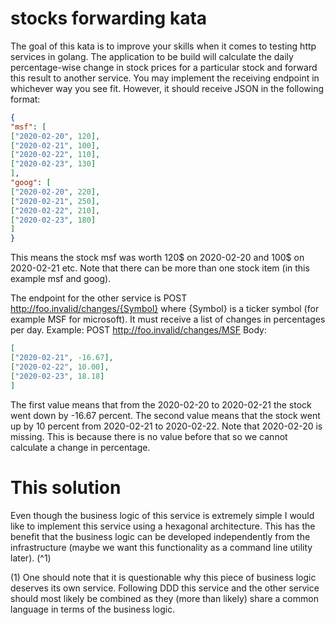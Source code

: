 # stocks forwarding kata

The goal of this kata is to improve your skills when it comes to testing
http services in golang. The application to be build will calculate the 
daily percentage-wise change in stock prices for a particular stock and forward
this result to another service. You may implement the receiving endpoint
in whichever way you see fit. However, it should receive JSON in the following
format:

```json
{
"msf": [
["2020-02-20", 120],
["2020-02-21", 100],
["2020-02-22", 110],
["2020-02-23", 130]
],
"goog": [
["2020-02-20", 220],
["2020-02-21", 250],
["2020-02-22", 210],
["2020-02-23", 180]
]
}
```

This means the stock msf was worth 120$ on 2020-02-20 and 100$ on 2020-02-21 etc. Note that
there can be more than one stock item (in this example msf and goog).

The endpoint for the other service is 
POST http://foo.invalid/changes/{Symbol} where {Symbol} is a ticker symbol 
(for example MSF for microsoft). It must receive a list of changes in percentages per day.
Example: 
POST http://foo.invalid/changes/MSF
Body:
```json
[
["2020-02-21", -16.67],
["2020-02-22", 10.00],
["2020-02-23", 18.18]
]
```

The first value means that from the 2020-02-20 to 2020-02-21 the stock went down by -16.67
percent. The second value means that the stock went up by 10 percent from 2020-02-21 to 2020-02-22.
Note that 2020-02-20 is missing. This is because there is no value before that so we cannot
calculate a change in percentage. 

# This solution

Even though the business logic of this service is extremely simple I would like to implement
this service using a hexagonal architecture. This has the benefit that the business logic can
be developed independently from the infrastructure (maybe we want this functionality as a command 
line utility later). (^1) 

(1) One should note that it is questionable why this piece of business logic deserves its own 
service. Following DDD this service and the other service should most likely be combined as they 
(more than likely) share a common language in terms of the business logic.   
